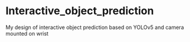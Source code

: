 # Interactive_object_prediction
My design of interactive object prediction based on YOLOv5 and camera mounted on wrist
